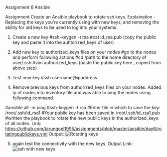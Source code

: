 Assignment 6 Ansible

Assignment
Create an Ansible playbook to rotate ssh keys. Explaination - Replacing the keys you’re currently using with new keys, and removing the ability for old keys to be used to log into your systems.

1. Create a new key 
	#ssh-keygen -t rsa
	#cat id_rsa.pub (copy the public key and paste it into the auhtorized_keys of user)

2. Add new key to authorized_keys files on your nodes
#go to the nodes and perform following actions
#cd /path to the home directory of user/.ssh
#vim authorized_keys (paste the public key here , copied from above step)

3. Test new key
#ssh username@ipaddress  

4. Remove previous keys from authorized_keys files on your nodes.
Added ip of nodes into inventory file and was able to ping the nodes using following command

#ansible all -m ping
#ssh-keygen -t rsa 
#Enter file in which to save the key: /root/.ssh/id_rsa1
#Your public key has been saved in /root/.ssh/id_rsa1.pub
#written the playbook to rotate the new public keys in the authorized_keys of all nodes.
Link: https://github.com/tarungoel1995/assignments/blob/master/ansible/day6/rotatingpublickeys.yml
Output: ![Rotating keys](https://github.com/tarungoel1995/assignments/blob/master/ansible/day6/rotatingpublickeys.png)

5. again test the connectivity with the new keys. 
Output Link: ![ssh with new keys](https://github.com/tarungoel1995/assignments/blob/master/ansible/day6/loginwithnewkey.png)
	
